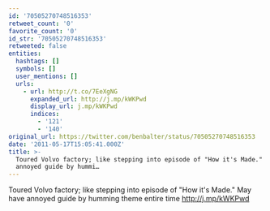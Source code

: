 ```yaml
---
id: '70505270748516353'
retweet_count: '0'
favorite_count: '0'
id_str: '70505270748516353'
retweeted: false
entities:
  hashtags: []
  symbols: []
  user_mentions: []
  urls:
    - url: http://t.co/7EeXgNG
      expanded_url: http://j.mp/kWKPwd
      display_url: j.mp/kWKPwd
      indices:
        - '121'
        - '140'
original_url: https://twitter.com/benbalter/status/70505270748516353
date: '2011-05-17T15:05:41.000Z'
title: >-
  Toured Volvo factory; like stepping into episode of "How it's Made." May have
  annoyed guide by hummi…
---
```


Toured Volvo factory; like stepping into episode of "How it's Made." May have annoyed guide by humming theme entire time http://j.mp/kWKPwd
